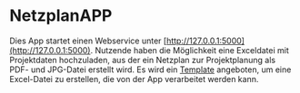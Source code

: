 # NetzplanAPP

Dies App startet einen Webservice unter [http://127.0.0.1:5000](http://127.0.0.1:5000).
Nutzende haben die Möglichkeit eine Exceldatei mit Projektdaten hochzuladen, aus der
ein Netzplan zur Projektplanung als PDF- und JPG-Datei erstellt wird.
Es wird ein [Template](http://127.0.0.1:5000/static/file/downloads/Projekt.xltx) angeboten,
um eine Excel-Datei zu erstellen, die von der App verarbeitet werden kann.
